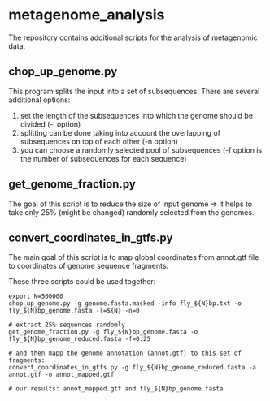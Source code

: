 # metagenome_analysis
The repository contains additional scripts for the analysis of metagenomic data.

## chop_up_genome.py

This program splits the input into a set of subsequences. 
There are several additional options:
1) set the length of the subsequences into which the genome should be divided (-l option)
2) splitting can be done taking into account the overlapping of subsequences on top of each other (-n option)
3) you can choose a randomly selected pool of subsequences (-f option is the number of subsequences for each sequence)

## get_genome_fraction.py
The goal of this script is to reduce the size of input genome => it helps to take only 25% (might be changed) randomly selected from the genomes.

## convert_coordinates_in_gtfs.py
The main goal of this script is to map global coordinates from annot.gtf file to coordinates of genome sequence fragments.

These three scripts could be used together:
```
export N=500000
chop_up_genome.py -g genome.fasta.masked -info fly_${N}bp.txt -o fly_${N}bp_genome.fasta -l=${N} -n=0

# extract 25% sequences randomly
get_genome_fraction.py -g fly_${N}bp_genome.fasta -o fly_${N}bp_genome_reduced.fasta -f=0.25

# and then mapp the genome annotation (annot.gtf) to this set of fragments:
convert_coordinates_in_gtfs.py -g fly_${N}bp_genome_reduced.fasta -a annot.gtf -o annot_mapped.gtf

# our results: annot_mapped.gtf and fly_${N}bp_genome.fasta
```
